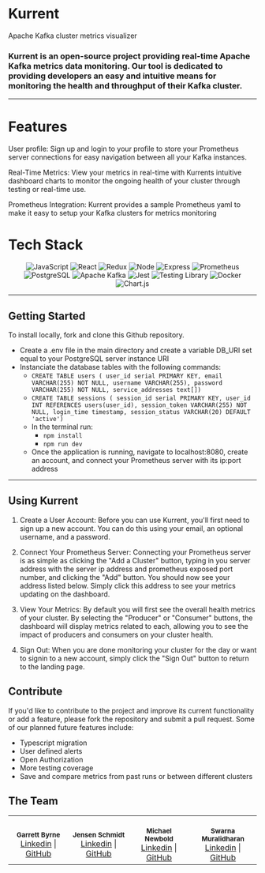# Kurrent

Apache Kafka cluster metrics visualizer

### Kurrent is an open-source project providing real-time Apache Kafka metrics data monitoring. Our tool is dedicated to providing developers an easy and intuitive means for monitoring the health and throughput of their Kafka cluster.

---

# Features

User profile: Sign up and login to your profile to store your Prometheus server connections for easy navigation between all your Kafka instances.

Real-Time Metrics: View your metrics in real-time with Kurrents intuitive dashboard charts to monitor the ongoing health of your cluster through testing or real-time use.

Prometheus Integration: Kurrent provides a sample Prometheus yaml to make it easy to setup your Kafka clusters for metrics monitoring

# Tech Stack

<div align='center'>

![JavaScript](https://img.shields.io/badge/javascript-%23323330.svg?style=for-the-badge&logo=javascript&logoColor=%23F7DF1E)
![React](https://img.shields.io/badge/react-%2320232a.svg?style=for-the-badge&logo=react&logoColor=%2361DAFB)
![Redux](https://img.shields.io/badge/Redux-593D88?style=for-the-badge&logo=redux&logoColor=white)
![Node](https://img.shields.io/badge/-node-339933?style=for-the-badge&logo=node.js&logoColor=white)
![Express](https://img.shields.io/badge/express-%23404d59.svg?style=for-the-badge&logo=express&logoColor=%2361DAFB)
![Prometheus](https://img.shields.io/badge/Prometheus-E7532D?style=for-the-badge&logo=prometheus&logoColor=white)
![PostgreSQL](https://img.shields.io/badge/PostgreSQL-4EA94B?style=for-the-badge&logo=postgres&logoColor=white)
![Apache Kafka](https://img.shields.io/badge/apache%20kafka-%2320232a.svg?style=for-the-badge&logo=apachekafka&logoColor=white)
![Jest](https://img.shields.io/badge/Jest-323330?style=for-the-badge&logo=Jest&logoColor=white)
![Testing Library](https://img.shields.io/badge/testing%20library-323330?style=for-the-badge&logo=testing-library&logoColor=red)
![Docker](https://img.shields.io/badge/docker-%230db7ed.svg?style=for-the-badge&logo=docker&logoColor=white)
![Chart.js](https://img.shields.io/badge/chart.js-F5788D.svg?style=for-the-badge&logo=chart.js&logoColor=white)

</div>

---

## Getting Started

To install locally, fork and clone this Github repository.

- Create a .env file in the main directory and create a variable DB_URI set equal to your PostgreSQL server instance URI
- Instanciate the database tables with the following commands:
  - `CREATE TABLE users (
user_id serial PRIMARY KEY,
email VARCHAR(255) NOT NULL,
username VARCHAR(255),
password VARCHAR(255) NOT NULL,
service_addresses text[])`
  - `CREATE TABLE sessions (
session_id serial PRIMARY KEY,
user_id INT REFERENCES users(user_id),
session_token VARCHAR(255) NOT NULL,
login_time timestamp,
session_status VARCHAR(20) DEFAULT 'active')`
  - In the terminal run:
    - `npm install`
    - `npm run dev`
  - Once the application is running, navigate to localhost:8080, create an account, and connect your Prometheus server with its ip:port address

---

## Using Kurrent

1. Create a User Account: Before you can use Kurrent, you'll first need to sign up a new account. You can do this using your email, an optional username, and a password.

2. Connect Your Prometheus Server: Connecting your Prometheus server is as simple as clicking the "Add a Cluster" button, typing in you server address with the server ip address and prometheus exposed port number, and clicking the "Add" button. You should now see your address listed below. Simply click this address to see your metrics updating on the dashboard.

3. View Your Metrics: By default you will first see the overall health metrics of your cluster. By selecting the "Producer" or "Consumer" buttons, the dashboard will display metrics related to each, allowing you to see the impact of producers and consumers on your cluster health.

4. Sign Out: When you are done monitoring your cluster for the day or want to signin to a new account, simply click the "Sign Out" button to return to the landing page.

## Contribute

If you'd like to contribute to the project and improve its current functionality or add a feature, please fork the repository and submit a pull request. Some of our planned future features include:

- Typescript migration
- User defined alerts
- Open Authorization
- More testing coverage
- Save and compare metrics from past runs or between different clusters

## The Team

<table>
  <tr>
    <td align="center">
      <br />
      <sub><b>Garrett Byrne</b></sub>
      <br />
      <a href="https://www.linkedin.com/in/garrett-byrne12/">Linkedin</a> |
      <a href="https://github.com/G-Byrne">GitHub</a>
    </td>
     <td align="center">
      <br />
      <sub><b>Jensen Schmidt</b></sub>
      <br />
      <a href="">Linkedin</a> |
      <a href="">GitHub</a>
    </td> <td align="center">
      <br />
      <sub><b>Michael Newbold</b></sub>
      <br />
      <a href="">Linkedin</a> |
      <a href="">GitHub</a>
    </td> <td align="center">
      <br />
      <sub><b>Swarna Muralidharan</b></sub>
      <br />
      <a href="">Linkedin</a> |
      <a href="">GitHub</a>
    </td>     
  </tr>
</table>
